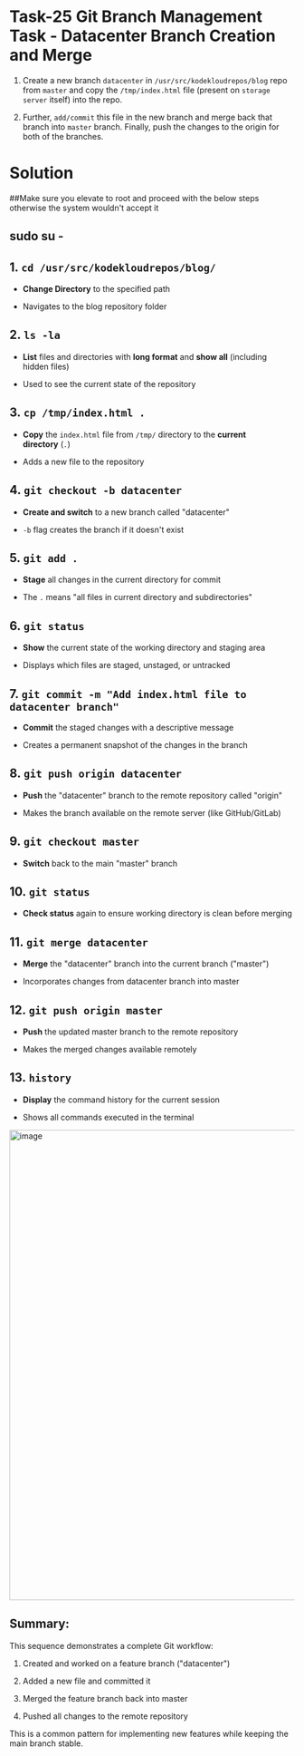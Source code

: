 # Task-25 Git Branch Management Task - Datacenter Branch Creation and Merge



1. Create a new branch `datacenter` in `/usr/src/kodekloudrepos/blog` repo from `master` and copy the `/tmp/index.html` file (present on `storage server` itself) into the repo.

2. Further, `add/commit` this file in the new branch and merge back that branch into `master` branch. Finally, push the changes to the origin for both of the branches.

# **Solution**


##Make sure you elevate to root and proceed with the below steps otherwise the system wouldn't accept it 

## sudo su -

## **1. `cd /usr/src/kodekloudrepos/blog/`**

- **Change Directory** to the specified path
  
- Navigates to the blog repository folder
  

## **2. `ls -la`**

- **List** files and directories with **long format** and **show all** (including hidden files)
  
- Used to see the current state of the repository
  

## **3. `cp /tmp/index.html .`**

- **Copy** the `index.html` file from `/tmp/` directory to the **current directory** (`.`)
  
- Adds a new file to the repository
  

## **4. `git checkout -b datacenter`**

- **Create and switch** to a new branch called "datacenter"
  
- `-b` flag creates the branch if it doesn't exist
  

## **5. `git add .`**

- **Stage** all changes in the current directory for commit
  
- The `.` means "all files in current directory and subdirectories"
  

## **6. `git status`**

- **Show** the current state of the working directory and staging area
  
- Displays which files are staged, unstaged, or untracked
  

## **7. `git commit -m "Add index.html file to datacenter branch"`**

- **Commit** the staged changes with a descriptive message
  
- Creates a permanent snapshot of the changes in the branch
  

## **8. `git push origin datacenter`**

- **Push** the "datacenter" branch to the remote repository called "origin"
  
- Makes the branch available on the remote server (like GitHub/GitLab)
  

## **9. `git checkout master`**

- **Switch** back to the main "master" branch

## **10. `git status`**

- **Check status** again to ensure working directory is clean before merging

## **11. `git merge datacenter`**

- **Merge** the "datacenter" branch into the current branch ("master")
  
- Incorporates changes from datacenter branch into master
  

## **12. `git push origin master`**

- **Push** the updated master branch to the remote repository
  
- Makes the merged changes available remotely
  

## **13. `history`**

- **Display** the command history for the current session
  
- Shows all commands executed in the terminal
  
<img width="853" height="830" alt="image" src="https://github.com/user-attachments/assets/f4324388-43b6-4e0d-a0ba-d727d23ccaa2" />

## **Summary:**

This sequence demonstrates a complete Git workflow:

1. Created and worked on a feature branch ("datacenter")
  
2. Added a new file and committed it
  
3. Merged the feature branch back into master
  
4. Pushed all changes to the remote repository
  

This is a common pattern for implementing new features while keeping the main branch stable.
